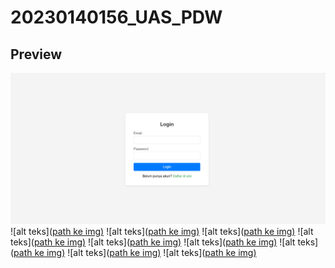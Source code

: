 # 20230140156_UAS_PDW

## Preview
![alt text](https://github.com/dannyfadli/20230140156_UAS_PDW/blob/d7f9073e5466f30c24784438325a86c75fb31c21/Repo-ss/Cuplikan%20layar%202025-07-06%20214917.png?raw=true)
![alt teks]([path ke img)](https://github.com/dannyfadli/20230140156_UAS_PDW/blob/main/Repo-ss/Cuplikan%20layar%202025-07-06%20215508.png)
![alt teks]([path ke img)](https://github.com/dannyfadli/20230140156_UAS_PDW/blob/main/Repo-ss/Cuplikan%20layar%202025-07-06%20215528.png)
![alt teks]([path ke img)](https://github.com/dannyfadli/20230140156_UAS_PDW/blob/main/Repo-ss/Cuplikan%20layar%202025-07-06%20214917.png)
![alt teks]([path ke img)](https://github.com/dannyfadli/20230140156_UAS_PDW/blob/main/Repo-ss/Cuplikan%20layar%202025-07-06%20215536.png)
![alt teks]([path ke img)](https://github.com/dannyfadli/20230140156_UAS_PDW/blob/main/Repo-ss/Cuplikan%20layar%202025-07-06%20215549.png)
![alt teks]([path ke img)](https://github.com/dannyfadli/20230140156_UAS_PDW/blob/main/Repo-ss/Cuplikan%20layar%202025-07-06%20215559.png)
![alt teks]([path ke img)](https://github.com/dannyfadli/20230140156_UAS_PDW/blob/main/Repo-ss/Cuplikan%20layar%202025-07-06%20215604.png)
![alt teks]([path ke img)](https://github.com/dannyfadli/20230140156_UAS_PDW/blob/main/Repo-ss/Cuplikan%20layar%202025-07-06%20215609.png)
![alt teks]([path ke img)](https://github.com/dannyfadli/20230140156_UAS_PDW/blob/main/Repo-ss/Cuplikan%20layar%202025-07-06%20215615.png)

